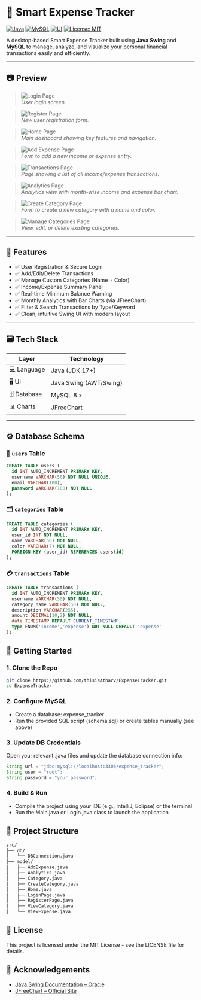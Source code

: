 # 💸 Smart Expense Tracker

[![Java](https://img.shields.io/badge/Built%20With-Java-blue.svg)](https://www.java.com/)
[![MySQL](https://img.shields.io/badge/Database-MySQL-orange.svg)](https://www.mysql.com/)
[![UI](https://img.shields.io/badge/UI-Java%20Swing-green.svg)](https://docs.oracle.com/javase/tutorial/uiswing/)
[![License: MIT](https://img.shields.io/badge/License-MIT-yellow.svg)](LICENSE)

A desktop-based Smart Expense Tracker built using **Java Swing** and **MySQL** to manage, analyze, and visualize your personal financial transactions easily and efficiently.

---

## 📷 Preview

> ![Login Page](assets/login.png)  
> _User login screen._

> ![Register Page](assets/register.png)  
> _New user registration form._

> ![Home Page](assets/homepage.png)  
> _Main dashboard showing key features and navigation._

> ![Add Expense Page](assets/addexpense.png)  
> _Form to add a new income or expense entry._

> ![Transactions Page](assets/transactions.png)  
> _Page showing a list of all income/expense transactions._

> ![Analytics Page](assets/Analytics.png)  
> _Analytics view with month-wise income and expense bar chart._

> ![Create Category Page](assets/createcategory.png)  
> _Form to create a new category with a name and color._

> ![Manage Categories Page](assets/managecategory.png)  
> _View, edit, or delete existing categories._

---

## 🧠 Features

- ✅ User Registration & Secure Login
- ✅ Add/Edit/Delete Transactions
- ✅ Manage Custom Categories (Name + Color)
- ✅ Income/Expense Summary Panel
- ✅ Real-time Minimum Balance Warning
- ✅ Monthly Analytics with Bar Charts (via JFreeChart)
- ✅ Filter & Search Transactions by Type/Keyword
- ✅ Clean, intuitive Swing UI with modern layout

---

## 🗃️ Tech Stack

| Layer        | Technology             |
|-------------|------------------------|
| 💻 Language  | Java (JDK 17+)         |
| 🖥️ UI       | Java Swing (AWT/Swing) |
| 🗄️ Database | MySQL 8.x              |
| 📊 Charts   | JFreeChart              |

---

## ⚙️ Database Schema

### 🔐 `users` Table
```sql
CREATE TABLE users (
  id INT AUTO_INCREMENT PRIMARY KEY,
  username VARCHAR(50) NOT NULL UNIQUE,
  email VARCHAR(100),
  password VARCHAR(100) NOT NULL
);
```
### 🗂️  `categories` Table
```sql
CREATE TABLE categories (
  id INT AUTO_INCREMENT PRIMARY KEY,
  user_id INT NOT NULL,
  name VARCHAR(50) NOT NULL,
  color VARCHAR(7) NOT NULL,
  FOREIGN KEY (user_id) REFERENCES users(id)
);
```
### 💳 `transactions` Table
```sql
CREATE TABLE transactions (
  id INT AUTO_INCREMENT PRIMARY KEY,
  username VARCHAR(50) NOT NULL,
  category_name VARCHAR(50) NOT NULL,
  description VARCHAR(255),
  amount DECIMAL(10,2) NOT NULL,
  date TIMESTAMP DEFAULT CURRENT_TIMESTAMP,
  type ENUM('income','expense') NOT NULL DEFAULT 'expense'
);
```

## 🚀 Getting Started

### 1. Clone the Repo
```bash
git clone https://github.com/thisisAtharv/ExpenseTracker.git
cd ExpenseTracker
```
### 2. Configure MySQL
- Create a database: expense_tracker
- Run the provided SQL script (schema.sql) or create tables manually (see above)
### 3. Update DB Credentials
Open your relevant .java files and update the database connection info:
```java
String url = "jdbc:mysql://localhost:3306/expense_tracker";
String user = "root";
String password = "your_password";
```
### 4. Build & Run
- Compile the project using your IDE (e.g., IntelliJ, Eclipse) or the terminal
- Run the Main.java or Login.java class to launch the application

## 📂 Project Structure
```bash
src/
├── db/
│   └── DBConnection.java
├── model/
│   ├── AddExpense.java
│   ├── Analytics.java
│   ├── Category.java
│   ├── CreateCategory.java
│   ├── Home.java
│   ├── LoginPage.java
│   ├── RegisterPage.java
│   ├── ViewCategory.java
│   └── ViewExpense.java
```

## 📝 License
This project is licensed under the MIT License - see the LICENSE file for details.

## 🙌 Acknowledgements
- [Java Swing Documentation – Oracle](https://docs.oracle.com/javase/8/docs/api/javax/swing/package-summary.html)
- [JFreeChart – Official Site](http://www.jfree.org/jfreechart/)
